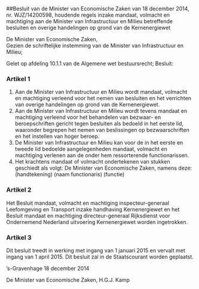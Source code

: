 <meta http-equiv='Content-Type' content='text/html; charset=utf-8' />

##Besluit van de Minister van Economische Zaken van 18 december 2014, nr. WJZ/14200598, houdende regels inzake mandaat, volmacht en machtiging aan de Minister van Infrastructuur en Milieu betreffende besluiten en overige handelingen op grond van de Kernenergiewet

De Minister van Economische Zaken,  
Gezien de schriftelijke instemming van de Minister van Infrastructuur en Milieu;

Gelet op afdeling 10.1.1 van de Algemene wet bestuursrecht;
Besluit:    

### Artikel  1  

1.  Aan de Minister van Infrastructuur en Milieu wordt mandaat, volmacht en machtiging verleend voor het nemen van besluiten en het verrichten van overige handelingen op grond van de Kernenergiewet.   
2.  Aan de Minister van Infrastructuur en Milieu wordt tevens mandaat en machtiging verleend voor het behandelen van bezwaar- en beroepschriften gericht tegen besluiten als bedoeld in het eerste lid, waaronder begrepen het nemen van beslissingen op bezwaarschriften en het instellen van hoger beroep.   
3.  De Minister van Infrastructuur en Milieu kan voor de in het eerste en tweede lid bedoelde aangelegenheden mandaat, volmacht en machtiging verlenen aan de onder hem ressorterende functionarissen.   
4.  Het krachtens mandaat of volmacht ondertekenen van stukken geschiedt als volgt: De Minister van Economische Zaken, namens deze: (handtekening) (naam functionaris) (functie)  

### Artikel  2  

Het Besluit mandaat, volmacht en machtiging inspecteur-generaal Leefomgeving en Transport inzake handhaving Kernenergiewet en het Besluit mandaat en machtiging directeur-generaal Rijksdienst voor Ondernemend Nederland uitvoering Kernenergiewet worden ingetrokken. 

### Artikel  3  

Dit besluit treedt in werking met ingang van 1 januari 2015 en vervalt met ingang van 1 april 2015. 
Dit besluit zal in de Staatscourant worden geplaatst.   

’s-Gravenhage 
18 december 2014   

De 
Minister van Economische Zaken, 
H.G.J. Kamp     
